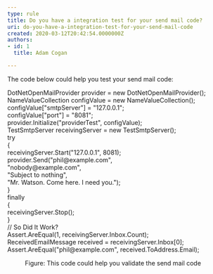 ```yaml
---
type: rule
title: Do you have a integration test for your send mail code?
uri: do-you-have-a-integration-test-for-your-send-mail-code
created: 2020-03-12T20:42:54.0000000Z
authors:
- id: 1
  title: Adam Cogan

---
```




<span class='intro'> The code below could help you test your send mail code&#58;​<br> </span>

<p class="ssw15-rteElement-CodeArea">​DotNetOpenMailProvider provider = new DotNetOpenMailProvider();<br>NameValueCollection configValue = new NameValueCollection();<br>configValue[&quot;smtpServer&quot;] = &quot;127.0.0.1&quot;;<br>configValue[&quot;port&quot;] = &quot;8081&quot;;<br>provider.Initialize(&quot;providerTest&quot;, configValue);<br>TestSmtpServer receivingServer = new TestSmtpServer();<br>try<br>&#123;<br> receivingServer.Start(&quot;127.0.0.1&quot;, 8081);<br> provider.Send(&quot;phil@example.com&quot;, <br> &quot;nobody@example.com&quot;, <br> &quot;Subject to nothing&quot;, <br> &quot;Mr. Watson. Come here. I need you.&quot;);<br>&#125;<br>finally<br>&#123;<br> receivingServer.Stop();<br>&#125;<br>// So Did It Work?<br>Assert.AreEqual(1, receivingServer.Inbox.Count);<br>ReceivedEmailMessage received = receivingServer.Inbox[0];<br>Assert.AreEqual(&quot;phil@example.com&quot;, received.ToAddress.Email);</p><dd class="ssw15-rteElement-FigureGood">Figure&#58; This code could help you validate the send mail code​​<br></dd>


